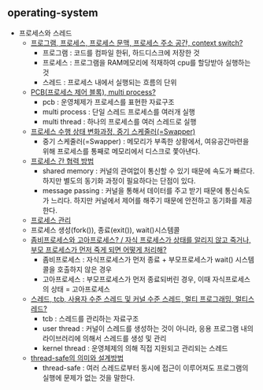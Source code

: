 ## operating-system
- 프로세스와 스레드
  - [프로그램, 프로세스, 프로세스 문맥, 프로세스 주소 공간, context switch?](https://github.com/Suxxxxhyun/computer-science-archive/blob/main/os/part2/os-learning(3).md)
    - 프로그램 : 코드를 컴파일 한뒤, 하드디스크에 저장한 것
    - 프로세스 : 프로그램을 RAM메모리에 적재하여 cpu를 할당받아 실행하는 것
    - 스레드 : 프로세스 내에서 실행되는 흐름의 단위
  - [PCB(프로세스 제어 블록), multi process?](https://github.com/Suxxxxhyun/computer-science-archive/blob/main/os/part2/os-learning(4).md)
    - pcb : 운영체제가 프로세스를 표현한 자료구조
    - multi process : 단일 스레드 프로세스를 여러개 실행
    - multi thread : 하나의 프로세스를 여러 스레드로 실행
  - [프로세스 수행 상태 변화과정, 중기 스케줄러(=Swapper)](https://github.com/Suxxxxhyun/computer-science-archive/blob/main/os/part2/os-learning(5).md)
    - 중기 스케줄러(=Swapper) : 메모리가 부족한 상황에서, 여유공간마련을 위해 프로세스를 통째로 메모리에서 디스크로 쫓아낸다.
  - [프로세스 간 협력 방법](https://github.com/Suxxxxhyun/computer-science-archive/blob/main/os/part2/os-learning(6).md)
    - shared memory : 커널의 관여없이 통신할 수 있기 때문에 속도가 빠르다. 하지만 별도의 동기화 과정이 필요하다는 단점이 있다.
    - message passing : 커널을 통해서 데이터를 주고 받기 때문에 통신속도가 느리다. 하지만 커널에서 제어를 해주기 때문에 안전하고 동기화를 제공한다.
  - [프로세스 관리](https://github.com/Suxxxxhyun/computer-science-archive/blob/main/os/part2/os-learning(1).md)
  - 프로세스 생성(fork()), 종료(exit()), wait()시스템콜
  - [좀비프로세스와 고아프로세스? / 자식 프로세스가 상태를 알리지 않고 죽거나, 부모 프로세스가 먼저 죽게 되면 어떻게 처리해?](https://github.com/Suxxxxhyun/computer-science-archive/blob/main/os/part2/os-learning(2).md)
    - 좀비프로세스 : 자식프로세스가 먼저 종료 + 부모프로세스가 wait() 시스템콜을 호출하지 않은 경우
    - 고아프로세스 : 부모프로세스가 먼저 종료되버린 경우, 이때 자식프로세스의 상태 = 고아프로세스
  - [스레드, tcb, 사용자 수준 스레드 및 커널 수준 스레드, 멀티 프로그래밍, 멀티스레드?](https://github.com/Suxxxxhyun/computer-science-archive/blob/main/os/part2/os-learning(7).md)
    - tcb : 스레드를 관리하는 자료구조
    - user thread : 커널이 스레드를 생성하는 것이 아니라, 응용 프로그램 내의 라이브러리에 의해서 스레드를 생성 및 관리
    - kernel thread : 운영체제의 의해 직접 지원되고 관리되는 스레드
  - [thread-safe의 의미와 설계방법](https://github.com/Suxxxxhyun/computer-science-archive/blob/main/os/part2/os-learning(8).md)
    - thread-safe : 여러 스레드로부터 동시에 접근이 이루어져도 프로그램의 실행에 문제가 없는 것을 말한다.
